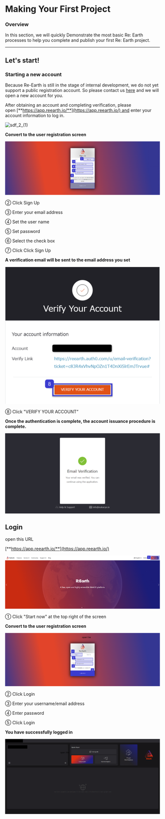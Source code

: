 # Making Your First Project

### **Overview**

In this section, we will quickly Demonstrate the most basic Re: Earth processes to help you complete and publish your first Re: Earth project.
****

## Let's start!

### **Starting a new account**

Because Re-Earth is still in the stage of internal development, we do not yet support a public registration account. So please contact us [here](https://docs.google.com/forms/d/e/1FAIpQLSftlA7HKfSsCHND14jERCLh3YzDETj0tU2rPVHM8McQfPHt-g/viewform) and we will open a new account for you.

After obtaining an account and completing verification, please open [**https://app.reearth.io/**](https://app.reearth.io/) and enter your account information to log in.

![sdf_2_(1)](https://github.com/CS-eukarya/User-Manual-English-/assets/154571156/743918e5-a9be-4c55-9fb3-ad3c81ccd841)

**Convert to the user registration screen**

![fghj 2.png](Making%20Your%20First%20Project%207af2788c82ee4c43ad6ef72026c79fd6/fghj_2.png)

② Click Sign Up

③ Enter your email address

④ Set the user name

⑤ Set password

⑥ Select the check box

⑦ Click Click Sign Up

**A verification email will be sent to the email address you set**

![Untitled.png](Making%20Your%20First%20Project%207af2788c82ee4c43ad6ef72026c79fd6/Untitled.png)

⑧ Click "VERIFY YOUR ACCOUNT”

**Once the authentication is complete, the account issuance procedure is complete.**

![Untitled (1).png](Making%20Your%20First%20Project%207af2788c82ee4c43ad6ef72026c79fd6/Untitled_(1).png)

## Login

open this URL

[**https://app.reearth.io/**](https://app.reearth.io/) 

![sdf 2 (4).png](Making%20Your%20First%20Project%207af2788c82ee4c43ad6ef72026c79fd6/sdf_2_(4).png)

① Click "Start now" at the top right of the screen

**Convert to the user registration screen**

![2023-03-20_13h33_16 1.png](Making%20Your%20First%20Project%207af2788c82ee4c43ad6ef72026c79fd6/2023-03-20_13h33_16_1.png)

② Click Login

③ Enter your username/email address

④ Enter password

⑤ Click Login

**You have successfully logged in**

![2023-03-20_13h45_40 1.png](Making%20Your%20First%20Project%207af2788c82ee4c43ad6ef72026c79fd6/2023-03-20_13h45_40_1.png)
